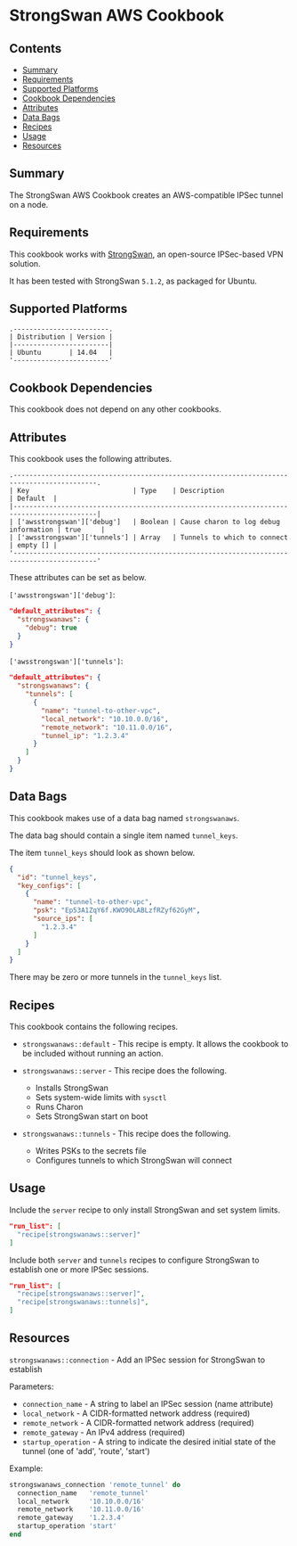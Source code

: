 # StrongSwan AWS Cookbook

## Contents

* [Summary](#summary)
* [Requirements](#requirements)
* [Supported Platforms](#supported-platforms)
* [Cookbook Dependencies](#cookbook-dependencies)
* [Attributes](#attributes)
* [Data Bags](#data-bags)
* [Recipes](#recipes)
* [Usage](#usage)
* [Resources](#resources)


## Summary
The StrongSwan AWS Cookbook creates an AWS-compatible IPSec tunnel on a node.

## Requirements

This cookbook works with [StrongSwan](https://www.strongswan.org/), an open-source IPSec-based VPN solution.

It has been tested with StrongSwan `5.1.2`, as packaged for Ubuntu.

## Supported Platforms

```
.------------------------.
| Distribution | Version |
|------------------------|
| Ubuntu       | 14.04   |
'------------------------'
```

## Cookbook Dependencies

This cookbook does not depend on any other cookbooks.

## Attributes

This cookbook uses the following attributes.

```
.-------------------------------------------------------------------------------------------.
| Key                          | Type    | Description                           | Default  |
|-------------------------------------------------------------------------------------------|
| ['awsstrongswan']['debug']   | Boolean | Cause charon to log debug information | true     |
| ['awsstrongswan']['tunnels'] | Array   | Tunnels to which to connect           | empty [] |
'-------------------------------------------------------------------------------------------'
```

These attributes can be set as below.

`['awsstrongswan']['debug']`:

```json
"default_attributes": {
  "strongswanaws": {
    "debug": true
  }
}
```

`['awsstrongswan']['tunnels']`:

```json
"default_attributes": {
  "strongswanaws": {
    "tunnels": [
      {
        "name": "tunnel-to-other-vpc",
        "local_network": "10.10.0.0/16",
        "remote_network": "10.11.0.0/16",
        "tunnel_ip": "1.2.3.4"
      }
    ]
  }
}
```

## Data Bags

This cookbook makes use of a data bag named `strongswanaws`.

The data bag should contain a single item named `tunnel_keys`.

The item `tunnel_keys` should look as shown below.

```json
{
  "id": "tunnel_keys",
  "key_configs": [
    {
      "name": "tunnel-to-other-vpc",
      "psk": "Ep53A1ZqY6f.KWO90LABLzfRZyf62GyM",
      "source_ips": [
        "1.2.3.4"
      ]
    }
  ]
}
```

There may be zero or more tunnels in the `tunnel_keys` list.

## Recipes

This cookbook contains the following recipes.

* `strongswanaws::default` - This recipe is empty.  It allows the cookbook to be included without running an action.

* `strongswanaws::server` - This recipe does the following.
  * Installs StrongSwan
  * Sets system-wide limits with `sysctl` 
  * Runs Charon
  * Sets StrongSwan start on boot

* `strongswanaws::tunnels` - This recipe does the following.
  * Writes PSKs to the secrets file
  * Configures tunnels to which StrongSwan will connect

## Usage

Include the `server` recipe to only install StrongSwan and set system limits.

```json
"run_list": [
  "recipe[strongswanaws::server]"
]
```

Include both `server` and `tunnels` recipes to configure StrongSwan to establish one or more IPSec sessions.

```json
"run_list": [
  "recipe[strongswanaws::server]",
  "recipe[strongswanaws::tunnels]",
]
```

## Resources

`strongswanaws::connection` - Add an IPSec session for StrongSwan to establish

Parameters:

* `connection_name` - A string to label an IPSec session (name attribute)
* `local_network` - A CIDR-formatted network address (required)
* `remote_network` - A CIDR-formatted network address (required)
* `remote_gateway` - An IPv4 address (required)
* `startup_operation` - A string to indicate the desired initial state of the tunnel (one of 'add', 'route', 'start')

Example:

```ruby
strongswanaws_connection 'remote_tunnel' do
  connection_name   'remote_tunnel'
  local_network     '10.10.0.0/16'
  remote_network    '10.11.0.0/16'
  remote_gateway    '1.2.3.4'
  startup_operation 'start'
end
```

